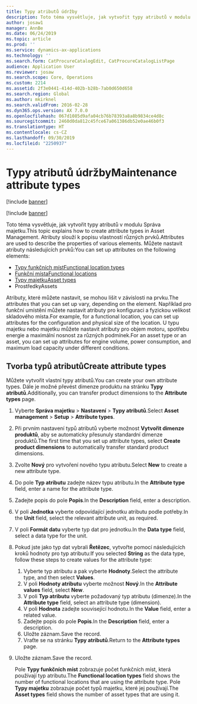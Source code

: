 ```yaml
---
title: Typy atributů údržby
description: Toto téma vysvětluje, jak vytvořit typy atributů v modulu Správa majetku.
author: josaw1
manager: AnnBe
ms.date: 06/24/2019
ms.topic: article
ms.prod: ''
ms.service: dynamics-ax-applications
ms.technology: ''
ms.search.form: CatProcureCatalogEdit, CatProcureCatalogListPage
audience: Application User
ms.reviewer: josaw
ms.search.scope: Core, Operations
ms.custom: 2214
ms.assetid: 2f3e0441-414d-402b-b28b-7ab0d650d658
ms.search.region: Global
ms.author: mkirknel
ms.search.validFrom: 2016-02-28
ms.dyn365.ops.version: AX 7.0.0
ms.openlocfilehash: 067d1085d9afa04cb76b78393a8a8b9834ce4d8c
ms.sourcegitcommit: 2460d0da812c45fce67a061386db52e0ae46b0f3
ms.translationtype: HT
ms.contentlocale: cs-CZ
ms.lasthandoff: 09/30/2019
ms.locfileid: "2250937"
---
```

# <a name="maintenance-attribute-types"></a><span data-ttu-id="a7155-103">Typy atributů údržby</span><span class="sxs-lookup"><span data-stu-id="a7155-103">Maintenance attribute types</span></span>

[!include [banner](../../includes/banner.md)]

[!include [banner](../../includes/preview-banner.md)]

<span data-ttu-id="a7155-104">Toto téma vysvětluje, jak vytvořit typy atributů v modulu Správa majetku.</span><span class="sxs-lookup"><span data-stu-id="a7155-104">This topic explains how to create attribute types in Asset Management.</span></span> <span data-ttu-id="a7155-105">Atributy slouží k popisu vlastností různých prvků.</span><span class="sxs-lookup"><span data-stu-id="a7155-105">Attributes are used to describe the properties of various elements.</span></span> <span data-ttu-id="a7155-106">Můžete nastavit atributy následujících prvků:</span><span class="sxs-lookup"><span data-stu-id="a7155-106">You can set up attributes on the following elements:</span></span>

- [<span data-ttu-id="a7155-107">Typy funkčních míst</span><span class="sxs-lookup"><span data-stu-id="a7155-107">Functional location types</span></span>](../setup-for-functional-locations/functional-location-types.md)
- [<span data-ttu-id="a7155-108">Funkční místa</span><span class="sxs-lookup"><span data-stu-id="a7155-108">Functional locations</span></span>](../functional-locations/create-functional-locations.md)
- [<span data-ttu-id="a7155-109">Typy majetku</span><span class="sxs-lookup"><span data-stu-id="a7155-109">Asset types</span></span>](../setup-for-objects/object-types.md)
- <span data-ttu-id="a7155-110">Prostředky</span><span class="sxs-lookup"><span data-stu-id="a7155-110">Assets</span></span>

<span data-ttu-id="a7155-111">Atributy, které můžete nastavit, se mohou lišit v závislosti na prvku.</span><span class="sxs-lookup"><span data-stu-id="a7155-111">The attributes that you can set up vary, depending on the element.</span></span> <span data-ttu-id="a7155-112">Například pro funkční umístění můžete nastavit atributy pro konfiguraci a fyzickou velikost skladového místa.</span><span class="sxs-lookup"><span data-stu-id="a7155-112">For example, for a functional location, you can set up attributes for the configuration and physical size of the location.</span></span> <span data-ttu-id="a7155-113">U typu majetku nebo majetku můžete nastavit atributy pro objem motoru, spotřebu energie a maximální nosnost za různých podmínek.</span><span class="sxs-lookup"><span data-stu-id="a7155-113">For an asset type or an asset, you can set up attributes for engine volume, power consumption, and maximum load capacity under different conditions.</span></span>

## <a name="create-attribute-types"></a><span data-ttu-id="a7155-114">Tvorba typů atributů</span><span class="sxs-lookup"><span data-stu-id="a7155-114">Create attribute types</span></span>

<span data-ttu-id="a7155-115">Můžete vytvořit vlastní typy atributů.</span><span class="sxs-lookup"><span data-stu-id="a7155-115">You can create your own attribute types.</span></span> <span data-ttu-id="a7155-116">Dále je možné převést dimenze produktu na stránku **Typy atributů**.</span><span class="sxs-lookup"><span data-stu-id="a7155-116">Additionally, you can transfer product dimensions to the **Attribute types** page.</span></span>

1. <span data-ttu-id="a7155-117">Vyberte **Správa majetku** \> **Nastavení** \> **Typy atributů**.</span><span class="sxs-lookup"><span data-stu-id="a7155-117">Select **Asset management** \> **Setup** \> **Attribute types**.</span></span>
2. <span data-ttu-id="a7155-118">Při prvním nastavení typů atributů vyberte možnost **Vytvořit dimenze produktů**, aby se automaticky přesunuly standardní dimenze produktů.</span><span class="sxs-lookup"><span data-stu-id="a7155-118">The first time that you set up attribute types, select **Create product dimensions** to automatically transfer standard product dimensions.</span></span>
3. <span data-ttu-id="a7155-119">Zvolte **Nový** pro vytvoření nového typu atributu.</span><span class="sxs-lookup"><span data-stu-id="a7155-119">Select **New** to create a new attribute type.</span></span>
4. <span data-ttu-id="a7155-120">Do pole **Typ atributu** zadejte název typu atributu.</span><span class="sxs-lookup"><span data-stu-id="a7155-120">In the **Attribute type** field, enter a name for the attribute type.</span></span>
5. <span data-ttu-id="a7155-121">Zadejte popis do pole **Popis**.</span><span class="sxs-lookup"><span data-stu-id="a7155-121">In the **Description** field, enter a description.</span></span>
6. <span data-ttu-id="a7155-122">V poli **Jednotka** vyberte odpovídající jednotku atributu podle potřeby.</span><span class="sxs-lookup"><span data-stu-id="a7155-122">In the **Unit** field, select the relevant attribute unit, as required.</span></span>
7. <span data-ttu-id="a7155-123">V poli **Formát datu** vyberte typ dat pro jednotku.</span><span class="sxs-lookup"><span data-stu-id="a7155-123">In the **Data type** field, select a data type for the unit.</span></span>
8. <span data-ttu-id="a7155-124">Pokud jste jako typ dat vybrali **Řetězec**, vytvořte pomocí následujících kroků hodnoty pro typ atributu:</span><span class="sxs-lookup"><span data-stu-id="a7155-124">If you selected **String** as the data type, follow these steps to create values for the attribute type:</span></span>

    1. <span data-ttu-id="a7155-125">Vyberte typ atributu a pak vyberte **Hodnoty**.</span><span class="sxs-lookup"><span data-stu-id="a7155-125">Select the attribute type, and then select **Values**.</span></span>
    2. <span data-ttu-id="a7155-126">V poli **Hodnoty atributu** vyberte možnost **Nový**.</span><span class="sxs-lookup"><span data-stu-id="a7155-126">In the **Attribute values** field, select **New**.</span></span>
    3. <span data-ttu-id="a7155-127">V poli **Typ atributu** vyberte požadovaný typ atributu (dimenze).</span><span class="sxs-lookup"><span data-stu-id="a7155-127">In the **Attribute type** field, select an attribute type (dimension).</span></span>
    4. <span data-ttu-id="a7155-128">V poli **Hodnota** zadejte související hodnotu.</span><span class="sxs-lookup"><span data-stu-id="a7155-128">In the **Value** field, enter a related value.</span></span>
    5. <span data-ttu-id="a7155-129">Zadejte popis do pole **Popis**.</span><span class="sxs-lookup"><span data-stu-id="a7155-129">In the **Description** field, enter a description.</span></span>
    6. <span data-ttu-id="a7155-130">Uložte záznam.</span><span class="sxs-lookup"><span data-stu-id="a7155-130">Save the record.</span></span>
    7. <span data-ttu-id="a7155-131">Vraťte se na stránku **Typy atributů**.</span><span class="sxs-lookup"><span data-stu-id="a7155-131">Return to the **Attribute types** page.</span></span>

9. <span data-ttu-id="a7155-132">Uložte záznam.</span><span class="sxs-lookup"><span data-stu-id="a7155-132">Save the record.</span></span>

    <span data-ttu-id="a7155-133">Pole **Typy funkčních míst** zobrazuje počet funkčních míst, která používají typ atributu.</span><span class="sxs-lookup"><span data-stu-id="a7155-133">The **Functional location types** field shows the number of functional locations that are using the attribute type.</span></span> <span data-ttu-id="a7155-134">Pole **Typy majetku** zobrazuje počet typů majetku, které jej používají.</span><span class="sxs-lookup"><span data-stu-id="a7155-134">The **Asset types** field shows the number of asset types that are using it.</span></span>
